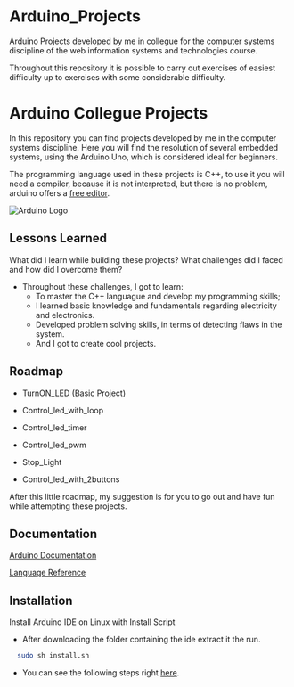 # Arduino_Projects
Arduino Projects developed by me in collegue for the computer systems discipline of the web information systems and technologies course.

Throughout this repository it is possible to carry out exercises of easiest difficulty up to exercises with some considerable difficulty.

# Arduino Collegue Projects

In this repository you can find projects developed by me in the computer systems discipline.
Here you will find the resolution of several embedded systems, using the Arduino Uno, which is considered ideal for beginners.

The programming language used in these projects is C++, to use it you will need a compiler, because it is not interpreted, but there is no problem, arduino offers a [free editor](https://www.arduino.cc/en/software).





![Arduino Logo](https://www.arduino.cc/wiki/7c482b8fdff660243523a8f9127c4ac0/logos.svg)


## Lessons Learned

What did I learn while building these projects? What challenges did I faced and how did I overcome them?

- Throughout these challenges, I got to learn:
    - To master the C++ languague and develop my programming skills;
    - I learned basic knowledge and fundamentals regarding electricity and electronics.
    - Developed problem solving skills, in terms of detecting flaws in the system.
    - And I got to create cool projects.
## Roadmap

- TurnON_LED (Basic Project)

- Control_led_with_loop

- Control_led_timer

- Control_led_pwm

- Stop_Light 

- Control_led_with_2buttons

After this little roadmap, my suggestion is for you to go out and have fun while attempting these projects.
## Documentation

[Arduino Documentation](https://docs.arduino.cc/)


[Language Reference](https://www.arduino.cc/reference/en/)

## Installation

Install Arduino IDE on Linux with Install Script

- After downloading the folder containing the ide extract it the run.

```bash
  sudo sh install.sh
```
- You can see the following steps right [here](https://docs.arduino.cc/software/ide-v1/tutorials/Linux).
